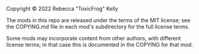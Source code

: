 Copyright © 2022 Rebecca "ToxicFrog" Kelly

The mods in this repo are released under the terms of the MIT license; see the
COPYING.md file in each mod's subdirectory for the full license terms.

Some mods may incorporate content from other authors, with different license
terms; in that case this is documented in the COPYING for that mod.
